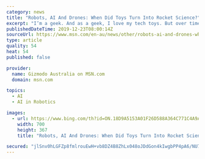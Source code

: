 ```yaml
---
category: news
title: "Robots, AI And Drones: When Did Toys Turn Into Rocket Science?"
excerpt: "I’m a geek. And as a geek, I love my tech toys. But over time I’ve noticed toys are becoming harder to understand. Some modern toys resemble advanced devices. There are flying toys, walking toys, and roving toys."
publishedDateTime: 2019-12-23T08:00:14Z
sourceUrl: https://www.msn.com/en-au/news/other/robots-ai-and-drones-when-did-toys-turn-into-rocket-science/ar-BBYgpqn?li=AAF3IbP
type: article
quality: 54
heat: 54
published: false

provider:
  name: Gizmodo Australia on MSN.com
  domain: msn.com

topics:
  - AI
  - AI in Robotics

images:
  - url: https://www.bing.com/th?id=ON.18D9A5153A01F26D588A364C771C4A9A
    width: 700
    height: 367
    title: "Robots, AI And Drones: When Did Toys Turn Into Rocket Science?"

secured: "jlSnv0hLGFZp8fmlrouEwH+vb8DZ4B8ZhLx048oJDdGon4kIwgbPP4pA6/NU7YWDsXjah5prgFJw8YR1b1TobU7XdDd9mciNCY49J+Q+XVst389NcxwYKYdXJnMpPjg1+uzAxZIAy2+AvBunXVDWLwMKjSaRcskHR3lbXQ2/1NBSmON/h0g0FJ4Lua/tWGk6nLJeJ/Is3okZ/RYNgyBVxXxilCN9o/wEN+y0iGM2Vai9u3jGZrC+X62IBtNiOVzHmK/IhPu/mEbD5P8D79woTw==;FyMVaJ3sGUacpckLBQJD6A=="
---
```


